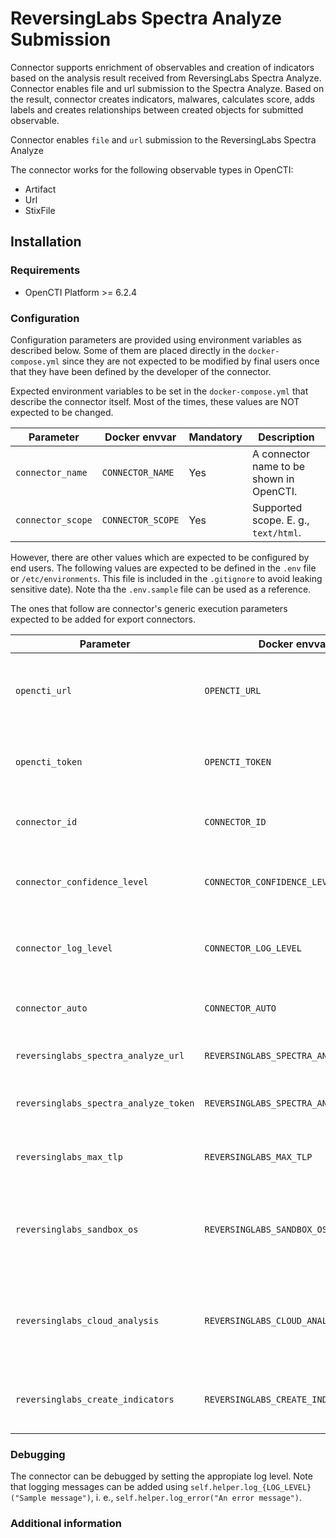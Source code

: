 # ReversingLabs Spectra Analyze Submission

Connector supports enrichment of observables and creation of indicators based on the analysis result received from ReversingLabs Spectra Analyze. Connector enables file and url submission to the Spectra Analyze. Based on the result, connector creates indicators, malwares, calculates score, adds labels and creates relationships between created objects for submitted observable.

Connector enables `file` and `url` submission to the ReversingLabs Spectra Analyze

The connector works for the following observable types in OpenCTI:

- Artifact
- Url
- StixFile  


## Installation

### Requirements

- OpenCTI Platform >= 6.2.4

### Configuration

Configuration parameters are provided using environment variables as described below. Some of them are placed directly in the `docker-compose.yml` since they are not expected to be modified by final users once that they have been defined by the developer of the connector.

Expected environment variables to be set in the  `docker-compose.yml` that describe the connector itself. Most of the times, these values are NOT expected to be changed.

| Parameter                            | Docker envvar                       | Mandatory    | Description                                                                                                                                                |
| ------------------------------------ | ----------------------------------- | ------------ | ---------------------------------------------------------------------------------------------------------------------------------------------------------- |
| `connector_name`                     | `CONNECTOR_NAME`                    | Yes          | A connector name to be shown in OpenCTI.                                                                                                                   |
| `connector_scope`                    | `CONNECTOR_SCOPE`                   | Yes          | Supported scope. E. g., `text/html`.                                                                                                                       |

However, there are other values which are expected to be configured by end users. The following values are expected to be defined in the `.env` file or `/etc/environments`. This file is included in the `.gitignore` to avoid leaking sensitive date).  Note tha the `.env.sample` file can be used as a reference.

The ones that follow are connector's generic execution parameters expected to be added for export connectors.

| Parameter                            | Docker envvar                       | Mandatory    | Description                                                                                                                                                |
| ------------------------------------ | ----------------------------------- | ------------ | ---------------------------------------------------------------------------------------------------------------------------------------------------------- |
| `opencti_url`                        | `OPENCTI_URL`                       | Yes          | The URL of the OpenCTI platform. Note that final `/` should be avoided. Example value: `http://opencti:8080`                                               |
| `opencti_token`                      | `OPENCTI_TOKEN`                     | Yes          | The default admin token configured in the OpenCTI platform parameters file.                                                                                |
| `connector_id`                       | `CONNECTOR_ID`                      | Yes          | A valid arbitrary `UUIDv4` that must be unique for this connector.                                                                                         |
| `connector_confidence_level`         | `CONNECTOR_CONFIDENCE_LEVEL`        | Yes          | The default confidence level for created sightings (a number between 1 and 4).                                                                             |
| `connector_log_level`                | `CONNECTOR_LOG_LEVEL`               | Yes          | The log level for this connector, could be `debug`, `info`, `warn` or `error` (less verbose).                                                              |
| `connector_auto`		       | `CONNECTOR_AUTO`		     | Yes	    | Enable or disable auto-enrichmnet on observable (default: false)												 |
| `reversinglabs_spectra_analyze_url`  | `REVERSINGLABS_SPECTRA_ANALYZE_URL` | Yes	    | The URL of the Spectra Analyze Appliance															 |
| `reversinglabs_spectra_analyze_token`  | `REVERSINGLABS_SPECTRA_ANALYZE_TOKEN`  | Yes	    | Token used to authenticate to the Spectra Analyze Appliance                                                                                                |
| `reversinglabs_max_tlp`              | `REVERSINGLABS_MAX_TLP`             | Yes          | Maximum TLP for entity that connector can enrich                      |
| `reversinglabs_sandbox_os`           | `REVERSINGLABS_SANDBOX_OS`          | Yes          | The platform to execute the sample on. Supported values are `windows11`, `windows10`, `windows7`, `macos11`, `linux`                                       |
| `reversinglabs_cloud_analysis`       | `REVERSINGLABS_CLOUD_ANALYSIS`      | Yes          | Choose whether sample will be analyzed on Spectra Intelligence or Local Appliance. Supported values are `cloud` and `local`                                |
| `reversinglabs_create_indicators`    | `REVERSINGLABS_CREATE_INDICATORS`   | Yes          | Default `true`. Create indicators from observables based on the results received from APIs                                                                 |


### Debugging ###

The connector can be debugged by setting the appropiate log level.
Note that logging messages can be added using `self.helper.log_{LOG_LEVEL}("Sample message")`, i. e., `self.helper.log_error("An error message")`.


### Additional information
